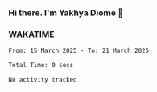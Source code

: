 ### Hi there. I'm Yakhya Diome 👋

### WAKATIME
<!--START_SECTION:waka-->

```txt
From: 15 March 2025 - To: 21 March 2025

Total Time: 0 secs

No activity tracked
```

<!--END_SECTION:waka-->
